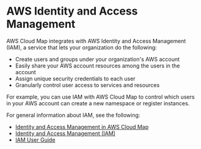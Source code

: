 # AWS Identity and Access Management<a name="IAMRoute53"></a>

AWS Cloud Map integrates with AWS Identity and Access Management \(IAM\), a service that lets your organization do the following:
+ Create users and groups under your organization's AWS account
+ Easily share your AWS account resources among the users in the account
+ Assign unique security credentials to each user
+ Granularly control user access to services and resources

For example, you can use IAM with AWS Cloud Map to control which users in your AWS account can create a new namespace or register instances\.

For general information about IAM, see the following:
+ [Identity and Access Management in AWS Cloud Map](auth-and-access-control.md)
+ [Identity and Access Management \(IAM\)](http://aws.amazon.com/iam/)
+ [IAM User Guide](https://docs.aws.amazon.com/IAM/latest/UserGuide/)